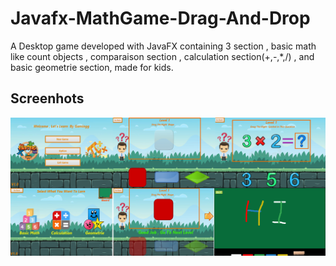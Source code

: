 # Javafx-MathGame-Drag-And-Drop
A Desktop game developed with JavaFX containing 3 section , basic math like count objects , comparaison section , calculation section(+,-,*,/) , and basic geometrie section, made for kids.

## Screenhots
![s1](https://raw.githubusercontent.com/hbfawaz112/Javafx-MathGame-Drag-And-Drop/master/ss/SS_806981420341445.png)


